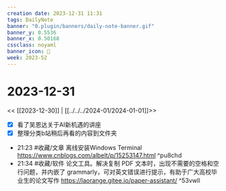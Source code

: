 ```yaml
---
creation date: 2023-12-31 11:31
tags: DailyNote
banner: "0.plugin/banners/daily-note-banner.gif"
banner_y: 0.5536
banner_x: 0.50168
cssclass: noyaml
banner_icon: 💌
week: 2023-52
---
```


# 2023-12-31

<< [[2023-12-30]] | [[../../../2024-01/2024-01-01]]>>

- [x] 看了吴恩达关于AI新机遇的讲座
- [x] 整理分类b站稍后再看的内容到文件夹

- 21:23 #收藏/文章 离线安装Windows Terminal https://www.cnblogs.com/albelt/p/15253147.html ^pu8chd
- 21:34 #收藏/软件 论文工具。解决复制 PDF 文本时，出现不需要的空格和空行问题，并内嵌了 grammarly，可对英文错误进行提示，有助于广大高校毕业生的论文写作  https://laorange.gitee.io/paper-assistant/ ^53vwll